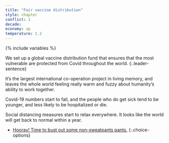 ```yaml
---
title: "Fair vaccine distribution"
style: chapter
conflict: 1
decade: 
economy: up
temperature: 1.2
---
```


{% include variables %}

We set up a global vaccine distribution fund that ensures that the most vulnerable are protected from Covid throughout the world.
{:.leader-sentence}

It’s the largest international co-operation project in living memory, and leaves the whole world feeling really warm and fuzzy about humanity’s ability to work together.

Covid-19 numbers start to fall, and the people who do get sick tend to be younger, and less likely to be hospitalized or die.

Social distancing measures start to relax everywhere. It looks like the world will get back to normal within a year.

- [Hooray! Time to bust out some non-sweatpants pants.](chapter_fast-economic-recovery.html)
{:.choice-options}

